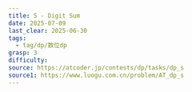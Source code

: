 ```yaml
---
title: S - Digit Sum
date: 2025-07-09
last_clear: 2025-06-30
tags:
  - tag/dp/数位dp
grasp: 3
difficulty: 
source: https://atcoder.jp/contests/dp/tasks/dp_s
source1: https://www.luogu.com.cn/problem/AT_dp_s
---
```

